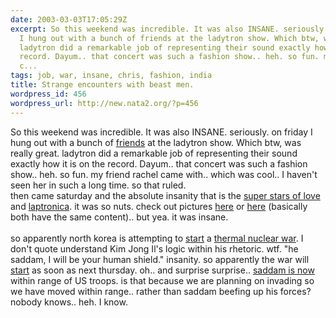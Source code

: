 ```yaml
---
date: 2003-03-03T17:05:29Z
excerpt: So this weekend was incredible. It was also INSANE. seriously. on friday
  I hung out with a bunch of friends at the ladytron show. Which btw, was really great.
  ladytron did a remarkable job of representing their sound exactly how it is on the
  record. Dayum.. that concert was such a fashion show.. heh. so fun. my friend rachel
  c...
tags: job, war, insane, chris, fashion, india
title: Strange encounters with beast men.
wordpress_id: 456
wordpress_url: http://new.nata2.org/?p=456
---
```


So this weekend was incredible. It was also INSANE. seriously. on friday I hung out with a bunch of <a href="http://nata2.info/?path=pictures%2Fshows%2Fladytron_2003">friends</a> at the ladytron show. Which btw, was really great. ladytron did a remarkable job of representing their sound exactly how it is on the record. Dayum.. that concert was such a fashion show.. heh. so fun. my friend rachel came with.. which was cool.. I haven't seen her in such a long time. so that ruled. <br/>then came saturday and the absolute insanity that is the <a href="http://superstarsoflove.com/index8.html">super stars of love</a> and <a href="http://www.modsquare.com/laptronica">laptronica</a>. it was so nuts. check out pictures <a href="http://nata2.info/?path=pictures%2Fshows%2Flaptronica_march_2003">here</a> or <a href="http://chris.fm/lap.html">here</a> (basically both have the same content).. but yea. it was insane.<br/><br/>so apparently north korea is attempting to <a href="http://timesofindia.indiatimes.com/cms.dll/xml/uncomp/articleshow?artid=39110877">start</a> a <a href="http://www.washingtonpost.com/wp-dyn/articles/A30106-2003Mar2.html">thermal nuclear war</a>. I don't quote understand Kim Jong Il's logic within his rhetoric. wtf. "he saddam, I will be your human shield." insanity. so apparently the war will <a href="http://www.thesun.co.uk/article/0,,2-2003100298,00.html">start</a> as soon as next thursday. oh.. and surprise surprise.. <a href="http://www.worldtribune.com/worldtribune/breaking_9.html">saddam is now</a> within range of US troops. is that because we are planning on invading so we have moved within range.. rather than saddam beefing up his forces? nobody knows.. heh. I know.
